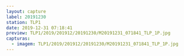 ```yaml
---
layout: capture
label: 20191230
station: TLP1
date: 2019-12-31 07:18:41
preview: TLP1/2019/201912/20191230/M20191231_071841_TLP_1P.jpg
capturas:
  - imagem: TLP1/2019/201912/20191230/M20191231_071841_TLP_1P.jpg
---
```

